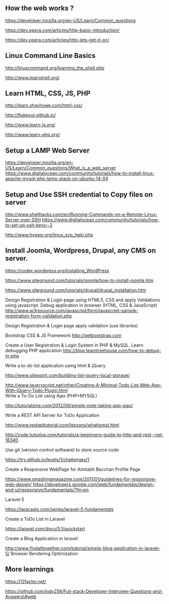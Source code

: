 How the web works ?
------
https://developer.mozilla.org/en-US/Learn/Common_questions 

https://dev.opera.com/articles/http-basic-introduction/ 

https://dev.opera.com/articles/http-lets-get-it-on/ 

Linux Command Line Basics
------
[http://linuxcommand.org/learning_the_shell.php ](https://linuxcommand.org/lc3_learning_the_shell.php)

http://www.learnshell.org/ 

Learn HTML, CSS, JS, PHP 
------------------------
http://learn.shayhowe.com/html-css/ 

http://flukeout.github.io/ 

http://www.learn-js.org/ 

http://www.learn-php.org/ 

Setup a LAMP Web Server 
------------------------
https://developer.mozilla.org/en-US/Learn/Common_questions/What_is_a_web_server https://www.digitalocean.com/community/tutorials/how-to-install-linux-apache-mysql-php-lamp-stack-on-ubuntu-14-04 

Setup and Use SSH credential to Copy files on server 
------------------------
http://www.shellhacks.com/en/Running-Commands-on-a-Remote-Linux-Server-over-SSH https://www.digitalocean.com/community/tutorials/how-to-set-up-ssh-keys--2 

http://www.hypexr.org/linux_scp_help.php 

Install Joomla, Wordpress, Drupal, any CMS on server. 
------------------------
https://codex.wordpress.org/Installing_WordPress 

https://www.siteground.com/tutorials/joomla/how-to-install-joomla.htm 

https://www.siteground.com/tutorials/drupal/drupal_installation.htm 

Design Registration & Login page using HTML5, CSS and apply Validations using javascript. Debug application in browser (HTML, CSS & JavaScript) 
http://www.w3resource.com/javascript/form/javascript-sample-registration-form-validation.php 

Design Registration & Login page apply validation (use libraries) 

Bootstrap CSS & JS Framework
http://getbootstrap.com 

Create a User Registration & Login System in PHP & MySQL. Learn debugging PHP application http://blog.teamtreehouse.com/how-to-debug-in-php 

Write a to-do list application using html & jQuery 

http://www.sitepoint.com/building-list-jquery-local-storage/ 

http://www.jqueryscript.net/other/Creating-A-Minimal-Todo-List-Web-App-With-jQuery-Todo-Plugin.html  
Write a To-Do List using Ajax (PHP+MYSQL) 

http://tutorialzine.com/2012/09/simple-note-taking-app-ajax/ 

Write a REST API Server for ToDo Application 

http://www.restapitutorial.com/lessons/whatisrest.html 

http://code.tutsplus.com/tutorials/a-beginners-guide-to-http-and-rest--net-16340 

Use git (version control software) to store source code 

https://try.github.io/levels/1/challenges/1 

Create a Responsive WebPage for Amitabh Bacchan Profile Page 

https://www.smashingmagazine.com/2011/01/guidelines-for-responsive-web-design/ https://developers.google.com/web/fundamentals/design-and-ui/responsive/fundamentals/?hl=en 

Laravel 5 

https://laracasts.com/series/laravel-5-fundamentals 

Create a ToDo List in Laravel 

https://laravel.com/docs/5.1/quickstart 

Create a Blog Application in laravel 

http://www.findalltogether.com/tutorial/simple-blog-application-in-laravel-5/ Browser Rendering Optimization 

More learnings
---------------
https://12factor.net/

https://github.com/indy256/Full-stack-Developer-Interview-Questions-and-Answers\#web
